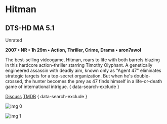 # Hitman

## DTS-HD MA 5.1

Unrated

**2007 • NR • 1h 29m • Action, Thriller, Crime, Drama • aron7awol**

The best-selling videogame, Hitman, roars to life with both barrels blazing in this hardcore action-thriller starring Timothy Olyphant. A genetically engineered assassin with deadly aim, known only as "Agent 47" eliminates strategic targets for a top-secret organization. But when he's double-crossed, the hunter becomes the prey as 47 finds himself in a life-or-death game of international intrigue.
{ data-search-exclude }

[Discuss](https://www.avsforum.com/threads/bass-eq-for-filtered-movies.2995212/post-57287982)  [TMDB](https://www.themoviedb.org/movie/1620)
{ data-search-exclude }

![img 0](https://i.imgur.com/bWrC2Au.jpg)

![img 1](https://i.imgur.com/sFr60EW.jpg)

